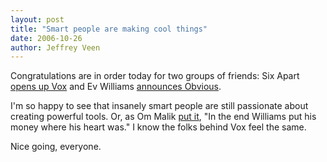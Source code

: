```yaml
--- 
layout: post
title: "Smart people are making cool things"
date: 2006-10-26
author: Jeffrey Veen
---
```

Congratulations are in order today for two groups of friends: Six Apart <a href="http://team.vox.com/library/post/happy-vox-launch-day.html">opens up Vox</a> and Ev Williams <a href="http://evhead.com/2006/10/birth-of-obvious-corp_25.asp">announces Obvious</a>. 

I'm so happy to see that insanely smart people are still passionate about creating powerful tools. Or, as Om Malik <a href="http://gigaom.com/2006/10/25/odeo-rip-hello-obvious-corp/">put it</a>, "In the end Williams put his money where his heart was." I know the folks behind Vox feel the same. 

Nice going, everyone.
&#8203;